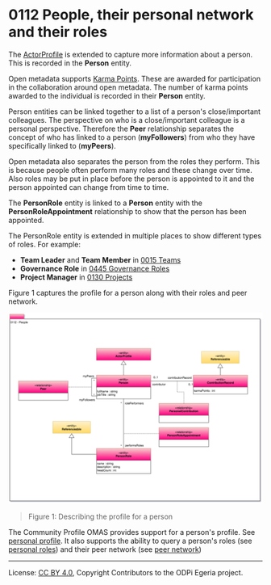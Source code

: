 <!-- SPDX-License-Identifier: CC-BY-4.0 -->
<!-- Copyright Contributors to the ODPi Egeria project. -->

# 0112 People, their personal network and their roles

The [ActorProfile](0110-Actors.md) is extended to capture more information about a person.
This is recorded in the **Person** entity.

Open metadata supports
[Karma Points](../../../open-metadata-implementation/access-services/community-profile/docs/concepts/karma-point.md).
These are awarded for participation in the collaboration
around open metadata.
The number of karma points awarded to the individual is
recorded in their **Person** entity.

Person entities can be linked together to a list of a person's close/important colleagues.
The perspective on who is a
close/important colleague is a personal perspective.
Therefore the **Peer** relationship separates the concept of
who has linked to a person (**myFollowers**) from
who they have specifically linked to (**myPeers**).

Open metadata also separates the person from the roles they perform.
This is because people often perform many roles and these change over time.
Also roles may be put in place before the person is appointed to it and
the person appointed can change from time to time.

The **PersonRole** entity is linked to a **Person** entity with the
**PersonRoleAppointment**
relationship to show that the person has been appointed.

The PersonRole entity is extended in multiple places to show different types of roles.
For example:
* **Team Leader** and **Team Member** in [0015 Teams](0115-Teams.md)
* **Governance Role** in [0445 Governance Roles](0445-Governance-Roles.md)
* **Project Manager** in [0130 Projects](0130-Projects.md)

Figure 1 captures the profile for a person along with their roles and peer network.

![UML](0112-People.png)
> Figure 1: Describing the profile for a person


The Community Profile OMAS provides support for a person's profile.
See [personal profile](../../../open-metadata-implementation/access-services/community-profile/docs/concepts/personal-profile.md).
It also supports the ability to query a person's roles
(see [personal roles](../../../open-metadata-implementation/access-services/community-profile/docs/concepts/personal-roles.md))
and their peer network (see [peer network](../../../open-metadata-implementation/access-services/community-profile/docs/concepts/personal-roles.md))

----
License: [CC BY 4.0](https://creativecommons.org/licenses/by/4.0/),
Copyright Contributors to the ODPi Egeria project.